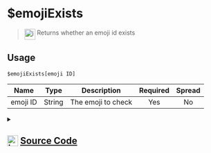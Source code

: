 # $emojiExists
> <img align="top" src="https://upload.wikimedia.org/wikipedia/commons/thumb/e/e4/Infobox_info_icon.svg/160px-Infobox_info_icon.svg.png?20150409153300" alt="image" width="25" height="auto"> Returns whether an emoji id exists
## Usage
```
$emojiExists[emoji ID]
```
| Name | Type | Description | Required | Spread
| :---: | :---: | :---: | :---: | :---: |
emoji ID | String | The emoji to check | Yes | No
<details>
<summary>
    
## <img align="top" src="https://cdn4.iconfinder.com/data/icons/iconsimple-logotypes/512/github-512.png" alt="image" width="25" height="auto">  [Source Code](https://github.com/tryforge/ForgeScript-V2/blob/main/src/native/emojiExists.ts)
    
</summary>
    
```ts
import { ArgType, CompiledFunction, NativeFunction, Return } from "../structures"

export default new NativeFunction({
    name: "$emojiExists",
    version: "1.0.0",
    description: "Returns whether an emoji id exists",
    unwrap: true,
    brackets: true,
    args: [
        {
            name: "emoji ID",
            description: "The emoji to check",
            rest: false,
            required: true,
            type: ArgType.String,
        },
    ],
    async execute(ctx, [id]) {
        return Return.success(CompiledFunction.IdRegex.test(id) && ctx.client.emojis.cache.has(id))
    },
})

```
    
</details>